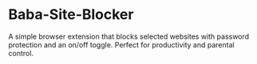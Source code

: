 # Baba-Site-Blocker
A simple browser extension that blocks selected websites with password protection and an on/off toggle. Perfect for productivity and parental control.
